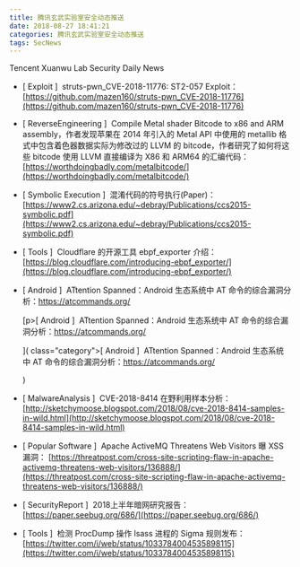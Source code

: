 ```yaml
---
title: 腾讯玄武实验室安全动态推送
date: 2018-08-27 18:41:21
categories: 腾讯玄武实验室安全动态推送
tags: SecNews
---
```


Tencent Xuanwu Lab Security Daily News  
* [ Exploit ]  struts-pwn_CVE-2018-11776: ST2-057 Exploit：   
[https://github.com/mazen160/struts-pwn_CVE-2018-11776](https://github.com/mazen160/struts-pwn_CVE-2018-11776)  

* [ ReverseEngineering ]  Compile Metal shader Bitcode to x86 and ARM assembly，作者发现苹果在 2014 年引入的 Metal API 中使用的 metallib 格式中包含着色器数据实际为修改过的 LLVM 的 bitcode，作者研究了如何将这些 bitcode 使用 LLVM 直接编译为 X86 和 ARM64 的汇编代码：   
[https://worthdoingbadly.com/metalbitcode/](https://worthdoingbadly.com/metalbitcode/)  

* [ Symbolic Execution ]  混淆代码的符号执行(Paper)：   
[https://www2.cs.arizona.edu/~debray/Publications/ccs2015-symbolic.pdf](https://www2.cs.arizona.edu/~debray/Publications/ccs2015-symbolic.pdf)  

* [ Tools ]  Cloudflare 的开源工具 ebpf_exporter 介绍：   
[https://blog.cloudflare.com/introducing-ebpf_exporter/](https://blog.cloudflare.com/introducing-ebpf_exporter/)  

* [ Android ]  ATtention Spanned：Android 生态系统中 AT 命令的综合漏洞分析：https://atcommands.org/</p>
[p><span class="category">[ Android ]</span>  ATtention Spanned：Android 生态系统中 AT 命令的综合漏洞分析：https://atcommands.org/</p>]( class="category">[ Android ]</span>  ATtention Spanned：Android 生态系统中 AT 命令的综合漏洞分析：https://atcommands.org/</p>)  

* [ MalwareAnalysis ]  CVE-2018-8414 在野利用样本分析： 
[http://sketchymoose.blogspot.com/2018/08/cve-2018-8414-samples-in-wild.html](http://sketchymoose.blogspot.com/2018/08/cve-2018-8414-samples-in-wild.html)  

* [ Popular Software ]  Apache ActiveMQ Threatens Web Visitors 曝 XSS 漏洞： 
[https://threatpost.com/cross-site-scripting-flaw-in-apache-activemq-threatens-web-visitors/136888/](https://threatpost.com/cross-site-scripting-flaw-in-apache-activemq-threatens-web-visitors/136888/)  

* [ SecurityReport ]  2018上半年暗网研究报告： 
[https://paper.seebug.org/686/](https://paper.seebug.org/686/)  

* [ Tools ]  检测 ProcDump 操作 lsass 进程的 Sigma 规则发布： 
[https://twitter.com/i/web/status/1033784004535898115](https://twitter.com/i/web/status/1033784004535898115)  

